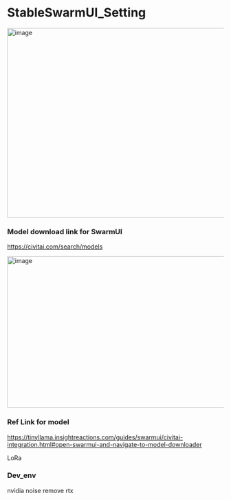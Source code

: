 # StableSwarmUI_Setting
<img width="1547" height="440" alt="image" src="https://github.com/user-attachments/assets/3d989918-0167-48eb-8482-134d8d0e788a" />

### Model download link for SwarmUI
https://civitai.com/search/models

<img width="957" height="352" alt="image" src="https://github.com/user-attachments/assets/1899b50c-5124-4a0a-b6dc-ee88e1939095" />

### Ref Link for model
https://tinyllama.insightreactions.com/guides/swarmui/civitai-integration.html#open-swarmui-and-navigate-to-model-downloader

LoRa

### Dev_env
nvidia noise remove rtx
